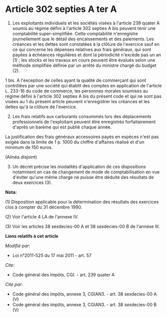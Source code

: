 # Article 302 septies A ter A

1. Les exploitants individuels et les sociétés visées à l'article 239 quater A soumis au régime défini à l'article 302
septies A bis peuvent tenir une comptabilité super-simplifiée. Cette comptabilité n'enregistre journellement que le détail
des encaissements et des paiements. Les créances et les dettes sont constatées à la clôture de l'exercice sauf en ce qui
concerne les dépenses relatives aux frais généraux, qui sont payées à échéances régulières et dont la périodicité n'excède
pas un an (1) ; les stocks et les travaux en cours peuvent être évalués selon une méthode simplifiée définie par un arrêté du
ministre chargé du budget (2).

1 bis. A l'exception de celles ayant la qualité de commerçant qui sont  contrôlées par une société qui établit des comptes en
application de l'article L. 233-16 du code de commerce,  les personnes morales soumises au régime défini à l'article 302
septies  A bis du présent code et qui ne sont pas visées au 1 du présent article  peuvent n'enregistrer les créances et les
dettes qu'à la clôture de  l'exercice.  

2. Les frais relatifs aux carburants consommés lors des déplacements professionnels de l'exploitant peuvent être enregistrés
forfaitairement d'après un barème qui est publié chaque année. 

La justification des frais généraux accessoires payés en espèces n'est pas exigée dans la limite de 1 p. 1000 du chiffre
d'affaires réalisé et d'un minimum de 150 euros. 

(Alinéa disjoint) 

3. Un décret précise les modalités d'application de ces dispositions notamment en cas de changement de mode de
comptabilisation en vue d'éviter qu'une même charge ne puisse être déduite des résultats de deux exercices (3).

**Nota:**

(1) Disposition applicable pour la détermination des résultats des exercices clos à compter du 31 décembre 1990.

(2) Voir l'article 4 LA de l'annexe IV.

(3) Voir les articles 38 sexdecies-00 A et 38 sexdecies-00 B de l'annexe III.

**Liens relatifs à cet article**

_Modifié par_:

  - Loi n°2011-525 du 17 mai 2011 - art. 57

_Cite_:

  - Code général des impôts, CGI. - art. 239 quater A

_Cité par_:

  - Code général des impôts, annexe 3, CGIAN3. - art. 38 sexdecies-00 A (V)
  - Code général des impôts, annexe 3, CGIAN3. - art. 38 sexdecies-00 B (V)
